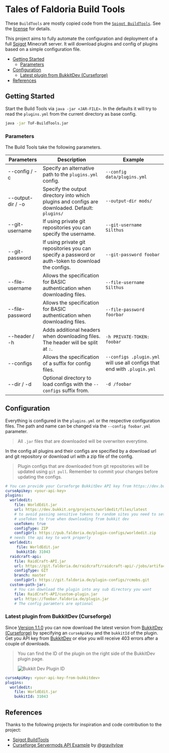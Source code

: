 # Tales of Faldoria Build Tools

These `BuildTools` are mostly copied code from the [`Spigot BuildTools`](https://hub.spigotmc.org/stash/projects/SPIGOT/repos/buildtools/). See the [license](LICENSE.md) for details.

This project aims to fully automate the configuration and deployment of a full [Spigot](https://hub.spigotmc.org/) Minecraft server. It will download plugins and config of plugins based on a simple configuration file.

- [Getting Started](#getting-started)
  - [Parameters](#parameters)
- [Configuration](#configuration)
  - [Latest plugin from BukkitDev (Curseforge)](#latest-plugin-from-bukkitdev-curseforge)
- [References](#references)

## Getting Started

Start the Build Tools via `java -jar <JAR-FILE>`. In the defaults it will try to read the `plugins.yml` from the current directory as base config.

```bash
java -jar ToF-BuildTools.jar
```

### Parameters

The Build Tools take the following parameters.

| Parameters         | Description                                                                                        | Example                                                                 |
| ----------------- | --------------------------------------------------------------------------------------------------- | ------------------------------------------------------------------------ |
| --config / -c     | Specify an alternative path to the `plugins.yml` config.                                            | `--config data/plugins.yml`                                              |
| --output-dir / -o | Specify the output directory into which plugins and configs are downloaded. Default: `plugins/`     | `--output-dir mods/`                                                     |
| --git-username    | If using private git repositories you can specify the username.                                     | `--git-username Silthus`                                                 |
| --git-password    | If using private git repositories you can specify a password or auth-token to download the configs. | `--git-password foobar`                                                  |
| --file-username   | Allows the specification for BASIC authentication when downloading files.                           | `--file-username Silthus`                                                |
| --file-password   | Allows the specification for BASIC authentication when downloading files.                           | `--file-password foorbar`                                                |
| --header / -h     | Adds additional headers when downloading files. The header will be split at `:`.                    | `-h PRIVATE-TOKEN: foobar`                                               |
| --configs         | Allows the specification of a suffix for config files.                                              | `--configs .plugin.yml` will use all configs that end with `.plugin.yml` |
| --dir / -d        | Optional directory to load configs with the `--configs` suffix from.                                | `-d /foobar`                                                             |

## Configuration

Everything is configured in the `plugins.yml` or the respective configuration files. The path and name can be changed via the `--config foobar.yml` parameter.

> All `.jar` files that are downloaded will be overwriten everytime.

In the config all plugins and their configs are specified by a download url and git repository or download url with a zip file of the config.

> Plugin configs that are downloaded from git repositories will be updated using `git pull`. Remember to commit your changes before updating the configs.

```yml
# You can provide your Curseforge BukkitDev API key from https://dev.bukkit.org/account/api-tokens to avoid 403 errors when downloading plugins from bukkit dev.
curseApikey: <your-api-key>
plugins:
  worldedit:
    file: WorldEdit.jar
    url: https://dev.bukkit.org/projects/worldedit/files/latest
    # to avoid passing sensitive tokens to random sites you need to set the
    # useToken to true when downloading from bukkit dev
    useToken: true
    configType: ZIP
    configUrl: https://pub.faldoria.de/plugin-configs/worldedit.zip
  # needs the api key to work properly
  worldedit:
     file: WorldEdit.jar
     bukkitId: 31043
  raidcraft-api:
    file: RaidCraft-API.jar
    url: https://git.faldoria.de/raidcraft/raidcraft-api/-/jobs/artifacts/master/raw/target/RaidCraft-API.jar?job=build
    configType: GIT
    branch: master
    configUrl: https://git.faldoria.de/plugin-configs/rcmobs.git
  custom-path-jar:
    # You can download the plugin into any sub directory you want
    file: RaidCraft-API/custom-plugin.jar
    url: https://foobar.faldoria.de/plugin.jar
    # The config paramters are optional
```

### Latest plugin from BukkitDev (Curseforge)

Since [Version 1.1.0](CHANGELOG.md#110) you can now download the latest version from [BukkitDev (Curseforge)](https://dev.bukkit.org) by specifying an `curseApiKey` and the `bukkitId` of the plugin. Get you API key from [BukkitDev](https://dev.bukkit.org/account/api-tokens) or else you will receive 403 errors after a couple of downloads.

> You can find the ID of the plugin on the right side of the BukkitDev plugin page.
>
> ![Bukkit Dev Plugin ID](docs/bukkitdev_id.PNG)

```yml
curseApiKey: <your-api-key-from-bukkitdev>
plugins:
  worldedit:
    file: WorldEdit.jar
    bukkitId: 31043
```

## References

Thanks to the following projects for inspiration and code contribution to the project:

* [Spigot BuildTools](https://hub.spigotmc.org/stash/projects/SPIGOT/repos/buildtools/browse)
* [Curseforge Servermods API Example](https://github.com/gravitylow/ServerModsAPI-Example) by [@gravitylow](https://github.com/gravitylow/)